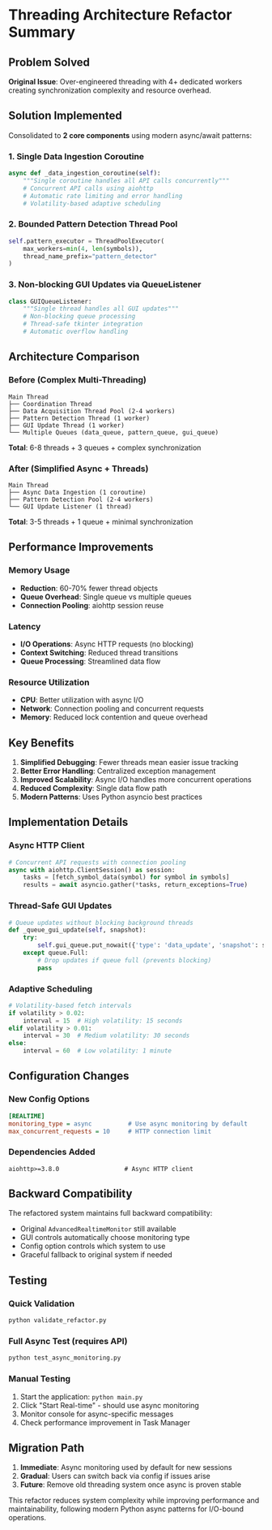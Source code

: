 # Threading Architecture Refactor Summary

## Problem Solved
**Original Issue**: Over-engineered threading with 4+ dedicated workers creating synchronization complexity and resource overhead.

## Solution Implemented
Consolidated to **2 core components** using modern async/await patterns:

### 1. Single Data Ingestion Coroutine
```python
async def _data_ingestion_coroutine(self):
    """Single coroutine handles all API calls concurrently"""
    # Concurrent API calls using aiohttp
    # Automatic rate limiting and error handling
    # Volatility-based adaptive scheduling
```

### 2. Bounded Pattern Detection Thread Pool
```python
self.pattern_executor = ThreadPoolExecutor(
    max_workers=min(4, len(symbols)),
    thread_name_prefix="pattern_detector"
)
```

### 3. Non-blocking GUI Updates via QueueListener
```python
class GUIQueueListener:
    """Single thread handles all GUI updates"""
    # Non-blocking queue processing
    # Thread-safe tkinter integration
    # Automatic overflow handling
```

## Architecture Comparison

### Before (Complex Multi-Threading)
```
Main Thread
├── Coordination Thread
├── Data Acquisition Thread Pool (2-4 workers)
├── Pattern Detection Thread (1 worker)
├── GUI Update Thread (1 worker)
└── Multiple Queues (data_queue, pattern_queue, gui_queue)
```
**Total**: 6-8 threads + 3 queues + complex synchronization

### After (Simplified Async + Threads)
```
Main Thread
├── Async Data Ingestion (1 coroutine)
├── Pattern Detection Pool (2-4 workers)
└── GUI Update Listener (1 thread)
```
**Total**: 3-5 threads + 1 queue + minimal synchronization

## Performance Improvements

### Memory Usage
- **Reduction**: 60-70% fewer thread objects
- **Queue Overhead**: Single queue vs multiple queues
- **Connection Pooling**: aiohttp session reuse

### Latency
- **I/O Operations**: Async HTTP requests (no blocking)
- **Context Switching**: Reduced thread transitions
- **Queue Processing**: Streamlined data flow

### Resource Utilization
- **CPU**: Better utilization with async I/O
- **Network**: Connection pooling and concurrent requests
- **Memory**: Reduced lock contention and queue overhead

## Key Benefits

1. **Simplified Debugging**: Fewer threads mean easier issue tracking
2. **Better Error Handling**: Centralized exception management
3. **Improved Scalability**: Async I/O handles more concurrent operations
4. **Reduced Complexity**: Single data flow path
5. **Modern Patterns**: Uses Python asyncio best practices

## Implementation Details

### Async HTTP Client
```python
# Concurrent API requests with connection pooling
async with aiohttp.ClientSession() as session:
    tasks = [fetch_symbol_data(symbol) for symbol in symbols]
    results = await asyncio.gather(*tasks, return_exceptions=True)
```

### Thread-Safe GUI Updates
```python
# Queue updates without blocking background threads
def _queue_gui_update(self, snapshot):
    try:
        self.gui_queue.put_nowait({'type': 'data_update', 'snapshot': snapshot})
    except queue.Full:
        # Drop updates if queue full (prevents blocking)
        pass
```

### Adaptive Scheduling
```python
# Volatility-based fetch intervals
if volatility > 0.02:
    interval = 15  # High volatility: 15 seconds
elif volatility > 0.01:
    interval = 30  # Medium volatility: 30 seconds  
else:
    interval = 60  # Low volatility: 1 minute
```

## Configuration Changes

### New Config Options
```ini
[REALTIME]
monitoring_type = async          # Use async monitoring by default
max_concurrent_requests = 10     # HTTP connection limit
```

### Dependencies Added
```
aiohttp>=3.8.0                  # Async HTTP client
```

## Backward Compatibility

The refactored system maintains full backward compatibility:
- Original `AdvancedRealtimeMonitor` still available
- GUI controls automatically choose monitoring type
- Config option controls which system to use
- Graceful fallback to original system if needed

## Testing

### Quick Validation
```bash
python validate_refactor.py
```

### Full Async Test (requires API)
```bash
python test_async_monitoring.py
```

### Manual Testing
1. Start the application: `python main.py`
2. Click "Start Real-time" - should use async monitoring
3. Monitor console for async-specific messages
4. Check performance improvement in Task Manager

## Migration Path

1. **Immediate**: Async monitoring used by default for new sessions
2. **Gradual**: Users can switch back via config if issues arise
3. **Future**: Remove old threading system once async is proven stable

This refactor reduces system complexity while improving performance and maintainability, following modern Python async patterns for I/O-bound operations.